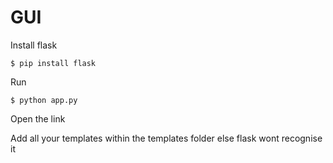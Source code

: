 # GUI

Install flask
```
$ pip install flask
```

Run
```
$ python app.py
```

Open the link

Add all your templates within the templates folder else flask wont recognise it

